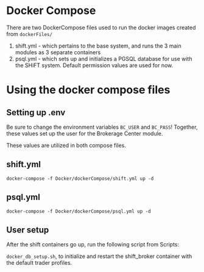 # Docker Compose

There are two DockerCompose files used to run the docker images created from `dockerFiles/`

1. shift.yml -  which pertains to the base system, and runs the 3 main modules as 3 separate containers
2. psql.yml - which sets up and initializes a PGSQL database for use with the SHiFT system. Default permission values are used for now. 

# Using the docker compose files

## Setting up .env
Be sure to change the environment variables `BC_USER` and `BC_PASS`!
Together, these values set up the user for the Brokerage Center module.

These values are utilized in both compose files.

## shift.yml
```
docker-compose -f Docker/dockerCompose/shift.yml up -d
```

## psql.yml

```
docker-compose -f Docker/dockerCompose/psql.yml up -d
```

## User setup
After the shift containers go up, run the following script from Scripts:

`docker_db_setup.sh`, to initialize and restart the shift_broker container with the default trader profiles.

